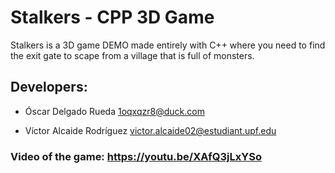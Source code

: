 # Stalkers - CPP 3D Game
Stalkers is a 3D game DEMO made entirely with C++ where you need to find the exit gate to scape from a village that is full of monsters.

## Developers:
- Óscar Delgado Rueda   1oqxqzr8@duck.com

- Víctor Alcaide Rodríguez   victor.alcaide02@estudiant.upf.edu

### Video of the game: https://youtu.be/XAfQ3jLxYSo
